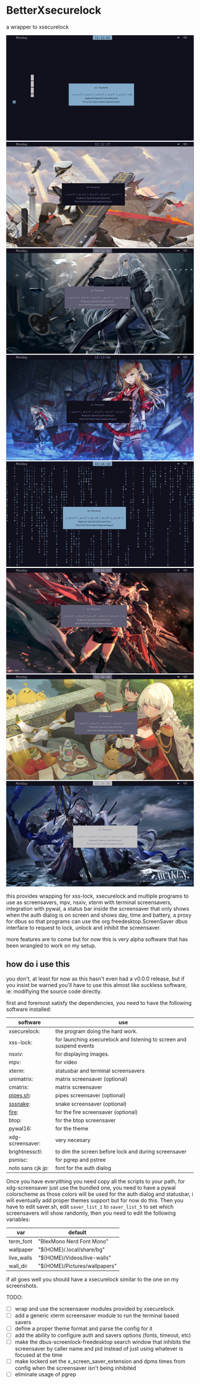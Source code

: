 # BetterXsecurelock

a wrapper to xsecurelock

![screenshot 1](/screenshots/Screenshot01.png)
![screenshot 2](/screenshots/Screenshot02.png)
![screenshot 3](/screenshots/Screenshot03.png)
![screenshot 4](/screenshots/Screenshot04.png)
![screenshot 5](/screenshots/Screenshot05.png)
![screenshot 6](/screenshots/Screenshot06.png)
![screenshot 7](/screenshots/Screenshot07.png)
![screenshot 8](/screenshots/Screenshot08.png)


this provides wrapping for xss-lock, xsecurelock and multiple programs to use
as screensavers, mpv, nsxiv, xterm with terminal screensavers, integration with
pywal, a status bar inside the screensaver that only shows when the auth dialog
is on screen and shows day, time and battery, a proxy for dbus so that programs
can use the org.freedesktop.ScreenSaver dbus interface to request to lock,
unlock and inhibit the screensaver.

more features are to come but for now this is very alpha software that has been
wrangled to work on my setup.

## how do i use this

you don't, at least for now as this hasn't even had a v0.0.0 release, but if
you insist be warned you'll have to use this almost like suckless software,
ie: modifiying the source code directly.

first and foremost satisfy the dependencies, you need to have the following
software installed:

|software|use|
|--|--|
|xsecurelock:| the program doing the hard work.|
|xss-lock:| for launching xsecurelock and listening to screen and suspend events|
|nsxiv:| for displaying images.|
|mpv:| for video|
|xterm:|statusbar and terminal screensavers|
|unimatrix:|matrix screensaver (optional)|
|cmatrix:|matrix screensaver|
|[pipes.sh](https://github.com/pipeseroni/pipes.sh):|pipes screensaver (optional)|
|[sssnake](https://github.com//AngelJumbo/sssnake):|snake screensaver (optional)|
|[fire](https://github.com/kiedtl/fire):|for the fire screensaver (optional)|
|btop:|for the btop screensaver|
|pywal16:|for the theme|
|xdg-screensaver:|very necesary|
|brightnessctl:|to dim the screen before lock and during screensaver|
|psmisc:|for pgrep and pstree|
|noto sans cjk jp:|font for the auth dialog|

Once you have everyithing you need copy all the scripts to your path, for
xdg-screensaver just use the bundled one, you need to have a pywal colorscheme
as those colors will be used for the auth dialog and statusbar, i will
eventually add proper themes support but for now do this. Then you have to
edit saver.sh, edit `saver_list_1` to `saver_list_5` to set which screensavers
will show randomly, then you need to edit the following variables:

|var|default|
|--|--|
|term_font| "BlexMono Nerd Font Mono" |
|wallpaper| "${HOME}/.local/share/bg" |
|live_walls| "${HOME}/Videos/live-walls" |
|wall_dir|"${HOME}/Pictures/wallpapers"|

if all goes well you should have a xsecurelock similar to the one on my screenshots.


TODO:
- [ ] wrap and use the screensaver modules provided by xsecurelock
- [ ] add a generic xterm screensaver module to run the terminal based savers
- [ ] define a proper theme format and parse the config for it
- [ ] add the ability to configure auth and savers options (fonts, timeout, etc)
- [ ] make the dbus-screenlock-freedesktop search window that inhibits the
      screensaver by caller name and pid instead of just using whatever is
      focused at the time
- [ ] make lockerd set the x_screen_saver_extension and dpms times from config
      when the screensaver isn't being inhibited
- [ ] eliminate usage of pgrep
